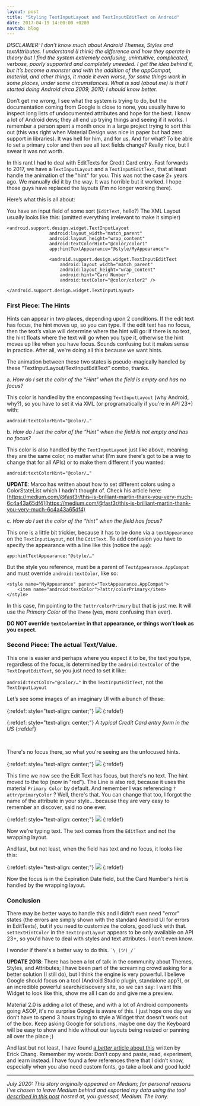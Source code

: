 ```yaml
---
layout: post
title: "Styling TextInputLayout and TextInputEditText on Android"
date: 2017-04-19 14:00:00 +0200
navtab: blog
---
```


*DISCLAIMER: I don’t know much about Android Themes, Styles and textAttributes. I understand (I think) the difference and how they operate in theory but I find the system extremely confusing, unintuitive, complicated, verbose, poorly supported and completely uneeded. I get the idea behind it, but it’s become a monster and with the addition of the appCompat, material, and other things, it made it even worse, for some things work in some places, under some circumstances. What is sad (about me) is that I started doing Android circa 2009, 2010; I should know better.*

Don’t get me wrong, I see what the system is trying to do, but the documentation coming from Google is close to none, you usually have to inspect long lists of undocumented attributes and hope for the best. I know a lot of Android devs; they all end up trying things and seeing if it works. I remember a person spent a month once in a large project trying to sort this out (this was right when Material Design was nice in paper but had zero support in libraries). It was hell for him, and for us. And for what? To be able to set a primary color and then see all text fields change? Really nice, but I swear it was not worth.

In this rant I had to deal with EditTexts for Credit Card entry. Fast forwards to 2017, we have a `TextInputLayout` and a `TextInputEditText`, that at least handle the animation of the "hint" for you. This was not the case 2+ years ago. We manually did it by the way. It was horrible but it worked. I hope those guys have replaced the layouts (I'm no longer working there).

Here’s what this is all about:

You have an input field of some sort (`EditText`, hello?) The XML Layout usually looks like this: (omitted everything irrelevant to make it simpler)

	<android.support.design.widget.TextInputLayout
	                android:layout_width="match_parent"
	                android:layout_height="wrap_content"
	                android:textColorHint="@color/color1"
	                app:hintTextAppearance="@style/MyAppearance">
	                
	                <android.support.design.widget.TextInputEditText
	                    android:layout_width="match_parent"
	                    android:layout_height="wrap_content"
	                    android:hint="Card Number"
	                    android:textColor="@color/color2" />
	                    
	</android.support.design.widget.TextInputLayout>

### First Piece: The Hints
Hints can appear in two places, depending upon 2 conditions. If the edit text has focus, the hint moves up, so you can type. If the edit text has no focus, then the text’s value will determine where the hint will go: if there is no text, the hint floats where the text will go when you type it, otherwise the hint moves up like when you have focus. Sounds confusing but it makes sense in practice. After all, we're doing all this because we want hints.

The animation between these two states is pseudo-magically handled by these “TextInputLayout/TextInputEditText” combo, thanks.

a. *How do I set the color of the “Hint” when the field is empty and has no focus?*

This color is handled by the encompassing `TextInputLayout` (why Android, why?), so you have to set it via XML (or programatically if you're in API 23+) with:

	android:textColorHint="@color/…"

b. *How do I set the color of the “Hint” when the field is not empty and has no focus?*

This color is also handled by the `TextInputLayout` just like above, meaning they are the same color, no matter what (I'm sure there's got to be a way to change that for all APIs) or to make them different if you wanted:

	android:textColorHint="@color/…"

**UPDATE**: Marco has written about how to set different colors using a ColorStateList which I hadn't thought of. Check his article here: [https://medium.com/@fast3r/this-is-brilliant-martin-thank-you-very-much-6c4a43a65df4](https://medium.com/@fast3r/this-is-brilliant-martin-thank-you-very-much-6c4a43a65df4)

c. *How do I set the color of the “hint” when the field has focus?*

This one is a little bit trickier, because it has to be done via a `textAppearance` on the `TextInputLayout`, not the `EditText`. To add confusion you have to specify the appearance with a line like this (notice the `app`):

	app:hintTextAppearance:"@style/…"

But the style you reference, must be a parent of `TextAppearance.AppCompat` and must override `android:textColor`, like so:

	<style name="MyAppearance" parent="TextAppearance.AppCompat">
	    <item name="android:textColor">?attr/colorPrimary</item>
	</style>

In this case, I’m pointing to the `?attr/colorPrimary` but that is just me. It will use the *Primary Color* of the `Theme` (yes, more confusing than ever).

**DO NOT override `textColorHint` in that appearance, or things won’t look as you expect.**

### Second Piece: The actual Text/Value.

This one is easier and perhaps where you expect it to be, the text you type, regardless of the focus, is determined by the `android:textColor` of the `TextInputEditText`, so you just need to set it like:

`android:textColor="@color/…"` in the `TextInputEditText`, not the `TextInputLayout`

Let’s see some images of an imaginary UI with a bunch of these: 

{:refdef: style="text-align: center;"}
![](/assets/formatting-textinputlayout-image1.png)
{:refdef}

{:refdef: style="text-align: center;"}
*A typical Credit Card entry form in the US*
{:refdef}

<br />

There's no focus there, so what you're seeing are the unfocused hints.

{:refdef: style="text-align: center;"}
![](/assets/formatting-textinputlayout-image2.png)
{:refdef}

This time we now see the Edit Text has focus, but there's no text. The hint moved to the top (now in "red"). The Line is also red, because it uses the material `Primary Color` by default. And remember I was referencing `?attr/primaryColor` ? Well, there's that. You can change that too, I forgot the name of the attribute in your style… because they are very easy to remember an discover, said no one ever.

{:refdef: style="text-align: center;"}
![](/assets/formatting-textinputlayout-image3.png)
{:refdef}

Now we're typing text. The text comes from the `EditText` and not the wrapping layout.

And last, but not least, when the field has text and no focus, it looks like this:

{:refdef: style="text-align: center;"}
![](/assets/formatting-textinputlayout-image4.png)
{:refdef}

Now the focus is in the Expiration Date field, but the Card Number's hint is handled by the wrapping layout.

### Conclusion

There may be better ways to handle this and I didn't even need "error" states (the errors are simply shown with the standard Android UI for errors in EditTexts), but if you need to customize the colors, good luck with that. `setTextHintColor` in the `TextInputLayout` appears to be only available on API 23+, so you'd have to deal with styles and text attributes. I don't even know.

I wonder if there's a better way to do this. `¯\_(ツ)_/¯`

**UPDATE 2018**: There has been a lot of talk in the community about Themes, Styles, and Attributes; I have been part of the screaming crowd asking for a better solution (I still do), but I think the engine is very powerful. I believe Google should focus on a tool (Android Studio plugin, standalone app?), or an incredible powerful search/discovery site, so we can say: I want this Widget to look like this, show me all I can do and give me a preview.

Material 2.0 is adding a lot of these, and with a lot of Android components going ASOP, it's no surprise Google is aware of this. I just hope one day we don’t have to spend 3 hours trying to style a Widget that doesn't work out of the box. Keep asking Google for solutions, maybe one day the Keyboard will be easy to show and hide without our layouts being resized or panning all over the place ;)

And last but not least, I have found [a *better* article about this](https://ekchang.com/tutorial/2018/03/25/styling_textinputlayout.html) written by Erick Chang. Remember my words: Don’t copy and paste, read, experiment, and learn instead. I have found a few references there that I didn’t know, especially when you also need custom fonts, go take a look and good luck!

---
*July 2020: This story originally appeared on Medium; for personal reasons I've chosen to leave Medium behind and exported my data using the tool [described in this post](https://medium.com/@macropus/export-your-medium-posts-to-markdown-b5ccc8cb0050) hosted at, you guessed, Medium. The irony.* 